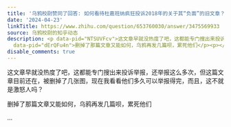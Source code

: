 ```yaml
---
title: '乌鸦校尉赞同了回答: 如何看待杜嘉班纳疯狂投诉2018年的关于其“负面”的旧文章？'
date: '2024-04-23'
linkTitle: https://www.zhihu.com/question/653760030/answer/3475569933
source: 乌鸦校尉的知乎动态
description: <p data-pid="NTSUVFcv">这文章早就没热度了吧，这都能专门搜出来投诉举报，还举报这么多次，但这篇文章目前还在，被删掉了几张图，现在我看看他们多久可以举报得完，而且，这不就是激怒人吗？</p><p
  data-pid="dErQFu4n">删掉了那篇文章又能如何，乌鸦再发几篇呗，累死他们</p><p></p><p></p> ...
disable_comments: true
---
```

<p data-pid="NTSUVFcv">这文章早就没热度了吧，这都能专门搜出来投诉举报，还举报这么多次，但这篇文章目前还在，被删掉了几张图，现在我看看他们多久可以举报得完，而且，这不就是激怒人吗？</p><p data-pid="dErQFu4n">删掉了那篇文章又能如何，乌鸦再发几篇呗，累死他们</p><p></p><p></p> ...
